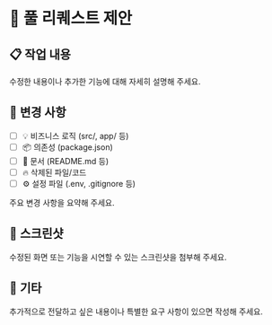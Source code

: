 # 🚀 풀 리퀘스트 제안

<!-- 이슈 지울때 작성해 주세요. -->
<!-- 이슈 여러 개 일 경우, closes #1, closes #2 -->
<!-- closes #issue-number -->

## 📋 작업 내용

수정한 내용이나 추가한 기능에 대해 자세히 설명해 주세요.

## 🔧 변경 사항

- [ ] 💡 비즈니스 로직 (src/, app/ 등)
- [ ] 📦 의존성 (package.json)
- [ ] 📃 문서 (README.md 등)
- [ ] 🔥 삭제된 파일/코드
- [ ] ⚙️ 설정 파일 (.env, .gitignore 등)

주요 변경 사항을 요약해 주세요.

## 📸 스크린샷

수정된 화면 또는 기능을 시연할 수 있는 스크린샷을 첨부해 주세요.

## 📄 기타

추가적으로 전달하고 싶은 내용이나 특별한 요구 사항이 있으면 작성해 주세요.